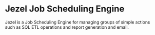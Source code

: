# Jezel Job Scheduling Engine

Jezel is a Job Scheduling Engine for managing groups of simple actions such as SQL ETL operations and report generation and email.

